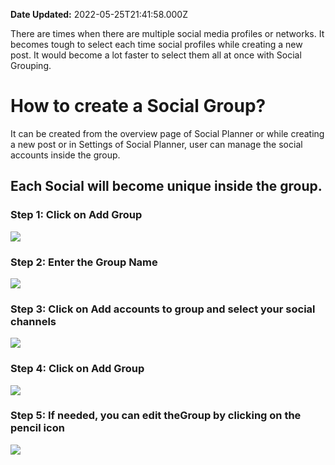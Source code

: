 **Date Updated:** 2022-05-25T21:41:58.000Z

There are times when there are multiple social media profiles or networks. It becomes tough to select each time social profiles while creating a new post. It would become a lot faster to select them all at once with Social Grouping. 
  
  
# **How to create a Social Group?**

It can be created from the overview page of Social Planner or while creating a new post or in Settings of Social Planner, user can manage the social accounts inside the group. 
  
  
## Each Social will become unique inside the group.
  
  
### **Step 1:** Click on **Add Group**

![](https://s3.amazonaws.com/cdn.freshdesk.com/data/helpdesk/attachments/production/48227809664/original/IoNkZYOXeGZt2sqPfYgLpXbzJGLJxC7cLg.png?1653342347)
  
  
### **Step 2:** Enter the Group Name

![](https://s3.amazonaws.com/cdn.freshdesk.com/data/helpdesk/attachments/production/48227809687/original/eUgLknH_IZubS7nfXh9yigy0Va9GVV8lHg.png?1653342366)
  
  
### **Step 3:** Click on **Add accounts to group** and **select your social channels** 

![](https://s3.amazonaws.com/cdn.freshdesk.com/data/helpdesk/attachments/production/48227809733/original/-j3B5DALlXYSo9GDrShuKIU4uyrowYHooQ.png?1653342384)
  
  
### **Step 4:** Click on **Add Group**

![](https://s3.amazonaws.com/cdn.freshdesk.com/data/helpdesk/attachments/production/48227809770/original/-F5O9NJTk4y9jJYQkwHINGMdMUq9q4bCvg.png?1653342400)
  
  
### **Step 5:** If needed, you can **edit** theGroup by clicking on the **pencil icon**

![](https://s3.amazonaws.com/cdn.freshdesk.com/data/helpdesk/attachments/production/48227809853/original/kZQcyu_bHMKfaZ8A5_3OeOpDctb6S4cqMQ.png?1653342427)
  
  